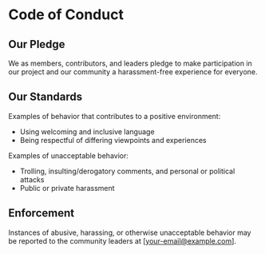 # Code of Conduct

## Our Pledge

We as members, contributors, and leaders pledge to make participation in our project and our community a harassment-free experience for everyone.

## Our Standards

Examples of behavior that contributes to a positive environment:
- Using welcoming and inclusive language
- Being respectful of differing viewpoints and experiences

Examples of unacceptable behavior:
- Trolling, insulting/derogatory comments, and personal or political attacks
- Public or private harassment

## Enforcement

Instances of abusive, harassing, or otherwise unacceptable behavior may be reported to the community leaders at [your-email@example.com]. 